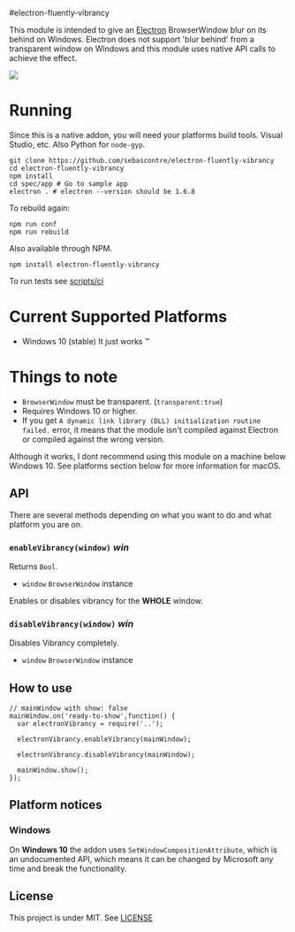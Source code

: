 #electron-fluently-vibrancy

This module is intended to give an [Electron](https://github.com/electron/electron) BrowserWindow blur on its behind on Windows. Electron does not support 'blur behind' from a transparent window on Windows and this module uses native API calls to achieve the effect.

![](http://i.imgur.com/0sRPzpn.png)

# Running

Since this is a native addon, you will need your platforms build tools. Visual Studio, etc. Also Python for `node-gyp`.

```
git clone https://github.com/sebascontre/electron-fluently-vibrancy
cd electron-fluently-vibrancy
npm install
cd spec/app # Go to sample app
electron . # electron --version should be 1.6.8
```

To rebuild again:

```
npm run conf
npm run rebuild
```

Also available through NPM.

```
npm install electron-fluently-vibrancy
```

To run tests see [scripts/ci](https://github.com/sebascontre/electron-fluently-vibrancy/blob/master/scripts/ci.sh)

# Current Supported Platforms
- Windows 10 (stable) It just works ™

# Things to note
- `BrowserWindow` must be transparent. (`transparent:true`)
- Requires Windows 10 or higher.
- If you get `A dynamic link library (DLL) initialization routine failed.` error, it means that the module isn't compiled against Electron or compiled against the wrong version.

Although it works, I dont recommend using this module on a machine below Windows 10. See platforms section below for more information for macOS.

## API
There are several methods depending on what you want to do and what platform you are on.

### `enableVibrancy(window)` _win_

Returns `Bool`.

* `window` `BrowserWindow` instance

Enables or disables vibrancy for the **WHOLE** window.

### `disableVibrancy(window)` _win_

Disables Vibrancy completely.

* `window` `BrowserWindow` instance

## How to use

```
// mainWindow with show: false
mainWindow.on('ready-to-show',function() {
  var electronVibrancy = require('..');

  electronVibrancy.enableVibrancy(mainWindow);

  electronVibrancy.disableVibrancy(mainWindow);

  mainWindow.show();
});

```

## Platform notices

### Windows
On **Windows 10** the addon uses ```SetWindowCompositionAttribute```, which is an undocumented API, which means it can be changed by Microsoft any time and break the functionality.

## License

This project is under MIT.
See [LICENSE](https://github.com/sebascontre/electron-fluently-vibrancy/blob/master/LICENSE)
